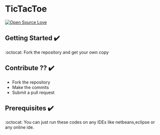 # TicTacToe

[![Open Source Love](https://badges.frapsoft.com/os/v2/open-source.svg?v=102)]()  &nbsp;&nbsp;



## Getting Started :heavy_check_mark:
:octocat: Fork the repository and get your own copy

## Contribute ?? :heavy_check_mark:
* Fork the repository
* Make the commits
* Submit a pull request


## Prerequisites :heavy_check_mark:
:octocat: You can just run these codes on any IDEs like netbeans,eclipse or any online ide.

